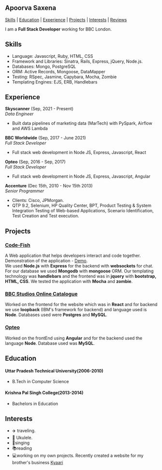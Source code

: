 ## Apoorva Saxena

[Skills](#Skills) | [Education](#Education) | [Experience](#Experience) | [Projects](#Projects) | [Interests](#Interests) | [Reviews](#Reviews)

I am a __Full Stack Developer__ working for BBC London.

<a name="Skills"></a>
## Skills

- Language: Javascript, Ruby, HTML, CSS
- Framework and Libraries: Sinatra, Rails, Express, jQuery, Node.js.
- Databases: Mongo, PostgreSQL
- ORM: Active Records, Mongoose, DataMapper
- Testing: RSpec, Jasmine, Capybara, Mocha, Zombie
- Templating Engines: EJS, ERB, Handlebars

<a name="Experience"></a>
## Experience
**Skyscanner** (Sep, 2021 - Present)    
*Data Engineer*  

- Built data pipelines of marketing data (MarTech) with PySpark, Airflow and AWS Lambda
  
**BBC Worldwide** (Sep, 2017 - June 2021)    
*Full Stack Developer*  

- Full stack web development in Node JS, Express, Javascript, React

**Opteo** (Sep, 2016 - Sep, 2017)    
*Full Stack Developer*  

- Full stack web development in Node JS, Express, Javascript, Angular

**Accenture** (Dec 15th, 2010 - Nov 15th 2013)    
*Senior Programmer*  

- Clients: Cisco, JPMorgan.
- QTP 9.2, Selenium, HP Quality Center, BPT, Product Testing & System Integration Testing of Web-based Applications, Scenario Identification, Test Creation and Test execution.

<a name="Projects"></a>
## Projects


### [Code-Fish](code-fish.herokuapp.com)
A Web application that helps developers interact and code together.  
Demonstration of the application - [Demo](https://www.youtube.com/watch?v=gpUAPkNlF04).  
We used __Node.js__ with __Express__ for the backend with __websockets__ for chat. For our database we used __Mongodb__ with __mongoose__ ORM. Our templating technology was __handlebars__ and the frontend was in __jquery__ with __bootstrap, HTML, CSS__. We tested the application with __Mocha__ and __zombie__.
### [BBC Studios Online Catalogue](https://sales.bbcstudios.com/)
Worked on the frontend for the website which was in __React__ and for backend we use __loopback__ (IBM's framework for backend) and language used is __Node__. Databases used were __Postgres__ and __MySQL__.
### [Opteo](https://opteo.com/)
Worked on the frontEnd using __Angular__ and for the backend used the language __Node__. Database used was __MySQL__.

<a name="Education"></a>
## Education

#### Uttar Pradesh Technical University(2006-2010)  
- B.Tech in Computer Science

#### Krishna Pal Singh College(2013-2014)  
- Bachelors in Education


<a name="Interests"></a>
## Interests

- :airplane: traveling.
- :guitar: Ukulele.
- :microphone:singing
- :books:reading
- :computer:working on my own projects. Recently created a website for my brother's business [Kyaari](https://www.kyaari.com/)


